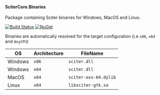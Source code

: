 #### SciterCore.Binaries
Package containing Sciter binaries for Windows, MacOS and Linux.

[![Build Status](https://dev.azure.com/wdcossey/SciterCore/_apis/build/status/SciterCore.Binaries?branchName=main)](https://dev.azure.com/wdcossey/SciterCore/_build/latest?definitionId=11&branchName=main)
[![NuGet](https://img.shields.io/nuget/v/SciterCore.Binaries)](https://www.nuget.org/packages/SciterCore.Binaries/)

Binaries are automatically resolved for the target configuration (i.e `x86`, `x64` and `AnyCPU`)

| OS              | Architecture   | FileName              | 
| --------------- | ---------------| --------------------- | 
| Windows         | `x86`          | `sciter.dll`          | 
| Windows         | `x64`          | `sciter.dll`          | 
| MacOS           | `x64`          | `sciter-osx-64.dylib` | 
| Linux           | `x64`          | `libsciter-gtk.so`    | 
